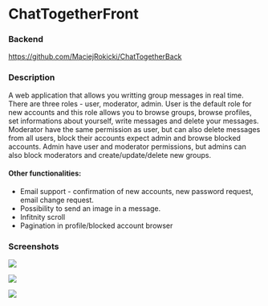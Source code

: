 # ChatTogetherFront

### Backend
https://github.com/MaciejRokicki/ChatTogetherBack

### Description
A web application that allows you writting group messages in real time. There are three roles - user, moderator, admin. User is the default role for new accounts and this role allows you to browse groups, browse profiles, set informations about yourself, write messages and delete your messages. Moderator have the same permission as user, but can also delete messages from all users, block their accounts expect admin and browse blocked accounts. Admin have user and moderator permissions, but admins can also block moderators and create/update/delete new groups.

#### Other functionalities:
* Email support - confirmation of new accounts, new password request, email change request.
* Possibility to send an image in a message.
* Infitnity scroll
* Pagination in profile/blocked account browser
  
### Screenshots
![](/../master/Media/1.png)

![](/../master/Media/2.png)

![](/../master/Media/3.png)
